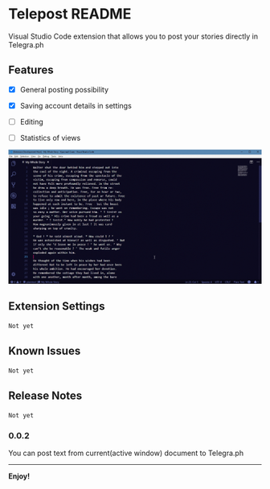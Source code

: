 # Telepost README

Visual Studio Code extension that allows you to post your stories directly in Telegra.ph

## Features

- [x] General posting possibility
- [x] Saving account details in settings
- [ ] Editing
- [ ] Statistics of views


![feature X](./images/workflow.gif)

## Extension Settings

`Not yet`

## Known Issues

`Not yet`

## Release Notes

`Not yet`

### 0.0.2

You can post text from current(active window) document to Telegra.ph

-----------------------------------------------------------------------------------------------------------

**Enjoy!**
